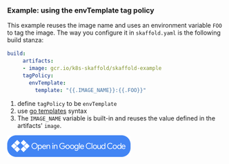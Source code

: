 ### Example: using the envTemplate tag policy

This example reuses the image name and uses an environment variable `FOO` to tag the image.
The way you configure it in `skaffold.yaml` is the following build stanza:

```yaml
build:
     artifacts:
     - image: gcr.io/k8s-skaffold/skaffold-example
     tagPolicy:
       envTemplate:
         template: "{{.IMAGE_NAME}}:{{.FOO}}"
```

1. define `tagPolicy` to be `envTemplate`
2. use [go templates](https://golang.org/pkg/text/template) syntax
3. The `IMAGE_NAME` variable is built-in and reuses the value defined in the artifacts' `image`.

<a href="vscode://googlecloudtools.cloudcode/shell?repo=https://github.com/GoogleContainerTools/skaffold.git&subpath=/examples/tagging-with-environment-variables"><img width="286" height="50" src="/docs/static/images/open-cloud-code.png"></a>
